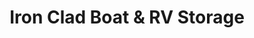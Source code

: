 ---
title: "Iron Clad Boat & RV Storage"
url: /veneta/iron-clad-boat-and-rv-storage/
shop: storage rental
---